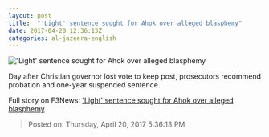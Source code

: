 ```yaml
---
layout: post
title:  "'Light' sentence sought for Ahok over alleged blasphemy"
date: 2017-04-20 12:36:13Z
categories: al-jazeera-english
---
```


!['Light' sentence sought for Ahok over alleged blasphemy](http://www.aljazeera.com/mritems/Images/2017/4/20/e8a65c4ecc9a4ec68bc58706166a070a_18.jpg)

Day after Christian governor lost vote to keep post, prosecutors recommend probation and one-year suspended sentence.


Full story on F3News: ['Light' sentence sought for Ahok over alleged blasphemy](http://www.f3nws.com/n/YahXaF)

> Posted on: Thursday, April 20, 2017 5:36:13 PM
